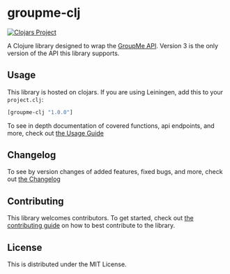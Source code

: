 # groupme-clj
[![Clojars Project](https://img.shields.io/clojars/v/groupme-clj.svg)](https://clojars.org/groupme-clj)

A Clojure library designed to wrap the [GroupMe API](https://dev.groupme.com/docs/v3). Version 3 is the only version of the API this library supports.

## Usage

This library is hosted on clojars. If you are using Leiningen, add this to your `project.clj`:

```clj
[groupme-clj "1.0.0"]
```

To see in depth documentation of covered functions, api endpoints, and more, check out [the Usage Guide](https://github.com/dunn-mat/groupme-clj/blob/master/UsageGuide.md)
    
## Changelog

To see by version changes of added features, fixed bugs, and more, check out [the Changelog](https://github.com/dunn-mat/groupme-clj/blob/master/CHANGELOG.md)

## Contributing

This library welcomes contributors. To get started, check out [the contributing guide](https://github.com/dunn-mat/groupme-clj/blob/master/CONTRIBUTING.md) on how to best contribute to the library.
    
## License

This is distributed under the MIT License.
